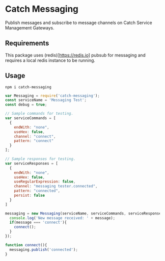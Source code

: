 # Catch Messaging
Publish messages and subscribe to message channels on Catch Service Management Gateways.

## Requirements  
This package uses (redis)[https://redis.io] pubsub for messaging and requires a local redis instance to be running.

## Usage  
``npm i catch-messaging``  
  
```javascript
var Messaging = require('catch-messaging');
const serviceName = 'Messaging Test';
const debug = true;

// Sample commands for testing.
var serviceCommands = [
  {
    endWith: "none",
    useHex: false,
    channel: "connect",
    pattern: "connect"
  }
];

// Sample responses for testing.
var serviceResponses = [
  {
    endWith: "none",
    useHex: false,
    useRegularExpression: false,
    channel: "messaging tester.connected",
    pattern: "connected",
    persist: false
  }
]

messaging = new Messaging(serviceName, serviceCommands, serviceResponses, debug, (message) => {
  console.log('New message received: ' + message);
  if(message === 'connect'){
    connect();
  }
});

function connect(){
  messaging.publish('connected');
}
```